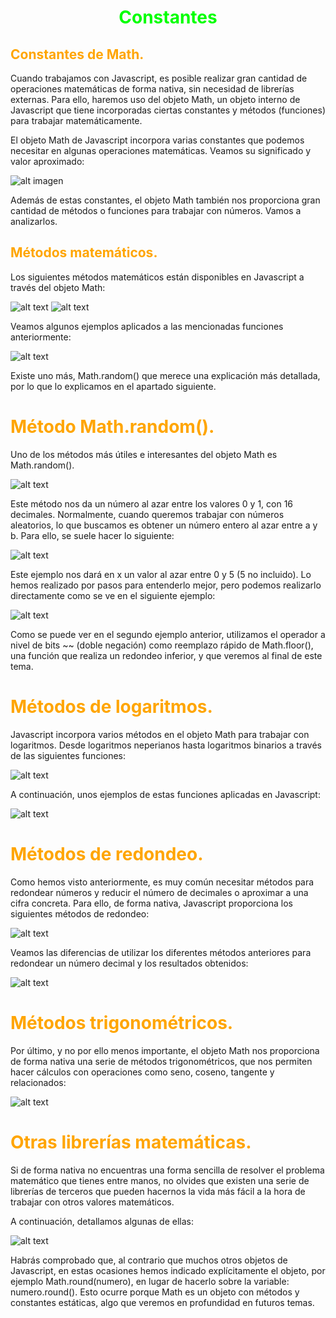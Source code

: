 # <span style="color:lime"><center> Constantes</center></span>
## <span style="color:orange">Constantes de Math.</span>

Cuando trabajamos con Javascript, es posible realizar gran cantidad de operaciones matemáticas de forma nativa, sin necesidad de librerías externas. Para ello, haremos uso del objeto Math, un objeto interno de Javascript que tiene incorporadas ciertas constantes y métodos (funciones) para trabajar matemáticamente.

El objeto Math de Javascript incorpora varias constantes que podemos necesitar en algunas operaciones matemáticas. Veamos su significado y valor aproximado:

![alt imagen](./imagenes/image.png)

Además de estas constantes, el objeto Math también nos proporciona gran cantidad de métodos o funciones para trabajar con números. Vamos a analizarlos.

## <span style="color:orange">Métodos matemáticos.</span>
Los siguientes métodos matemáticos están disponibles en Javascript a través del objeto Math:

![alt text](./imagenes/image-0.png)
![alt text](./imagenes/image-1.png)

Veamos algunos ejemplos aplicados a las mencionadas funciones anteriormente:

![alt text](./imagenes/image-2.png)

Existe uno más, Math.random() que merece una explicación más detallada, por lo que lo explicamos en el apartado siguiente.

# <span style="color:orange">Método Math.random().</span>
Uno de los métodos más útiles e interesantes del objeto Math es Math.random().

![alt text](./imagenes/image-3.png)

Este método nos da un número al azar entre los valores 0 y 1, con 16 decimales. Normalmente, cuando queremos trabajar con números aleatorios, lo que buscamos es obtener un número entero al azar entre a y b. Para ello, se suele hacer lo siguiente:

![alt text](./imagenes/image-4.png)

Este ejemplo nos dará en x un valor al azar entre 0 y 5 (5 no incluido). Lo hemos realizado por pasos para entenderlo mejor, pero podemos realizarlo directamente como se ve en el siguiente ejemplo:

![alt text](./imagenes/image-5.png)

Como se puede ver en el segundo ejemplo anterior, utilizamos el operador a nivel de bits ~~ (doble negación) como reemplazo rápido de Math.floor(), una función que realiza un redondeo inferior, y que veremos al final de este tema.

# <span style="color:orange">Métodos de logaritmos.</span>
Javascript incorpora varios métodos en el objeto Math para trabajar con logaritmos. Desde logaritmos neperianos hasta logaritmos binarios a través de las siguientes funciones:

![alt text](./imagenes/image-6.png)

A continuación, unos ejemplos de estas funciones aplicadas en Javascript:

![alt text](./imagenes/image-7.png)

# <span style="color:orange">Métodos de redondeo.</span>
Como hemos visto anteriormente, es muy común necesitar métodos para redondear números y reducir el número de decimales o aproximar a una cifra concreta. Para ello, de forma nativa, Javascript proporciona los siguientes métodos de redondeo:

![alt text](./imagenes/image-8.png)

Veamos las diferencias de utilizar los diferentes métodos anteriores para redondear un número decimal y los resultados obtenidos:

![alt text](./imagenes/image-9.png)

# <span style="color:orange">Métodos trigonométricos.</span>
Por último, y no por ello menos importante, el objeto Math nos proporciona de forma nativa una serie de métodos trigonométricos, que nos permiten hacer cálculos con operaciones como seno, coseno, tangente y relacionados:

![alt text](./imagenes/image-10.png)

# <span style="color:orange">Otras librerías matemáticas.</span>
Si de forma nativa no encuentras una forma sencilla de resolver el problema matemático que tienes entre manos, no olvides que existen una serie de librerías de terceros que pueden hacernos la vida más fácil a la hora de trabajar con otros valores matemáticos.

A continuación, detallamos algunas de ellas:

![alt text](./imagenes/image-11.png)

Habrás comprobado que, al contrario que muchos otros objetos de Javascript, en estas ocasiones hemos indicado explícitamente el objeto, por ejemplo Math.round(numero), en lugar de hacerlo sobre la variable: numero.round(). Esto ocurre porque Math es un objeto con métodos y constantes estáticas, algo que veremos en profundidad en futuros temas.














